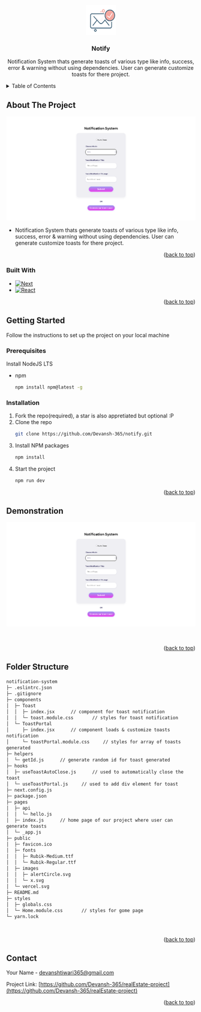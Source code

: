 <!-- PROJECT LOGO -->
<br />
<div align="center">
  <a href="https://github.com/Devansh-365/notify">
    <img src="./public/images/logo.png" alt="Logo" width="80" height="80">
  </a>

<h3 align="center">Notify</h3>

  <p align="center">
    Notification System thats generate toasts of various type like info, success, error & warning without using dependencies. User can generate customize toasts for there project.
    <br />
  </p>
</div>



<!-- TABLE OF CONTENTS -->
<details>
  <summary>Table of Contents</summary>
  <ol>
    <li>
      <a href="#about-the-project">About The Project</a>
      <ul>
        <li><a href="#built-with">Built With</a></li>
      </ul>
    </li>
    <li>
      <a href="#getting-started">Getting Started</a>
      <ul>
        <li><a href="#prerequisites">Prerequisites</a></li>
        <li><a href="#installation">Installation</a></li>
      </ul>
    </li>
    <li><a href="#demonstration">Demonstration</a></li>
    <li><a href="#folder-structure">Folder Structure</a></li>
    <li><a href="#contact">Contact</a></li>
  </ol>
</details>



<!-- ABOUT THE PROJECT -->
## About The Project

[![Product Name Screen Shot][product-screenshot]](https://example.com)

- Notification System thats generate toasts of various type like info, success, error & warning without using dependencies. User can generate customize toasts for there project.

<p align="right">(<a href="#readme-top">back to top</a>)</p>



### Built With

* [![Next][Next.js]][Next-url]
* [![React][React.js]][React-url]

<p align="right">(<a href="#readme-top">back to top</a>)</p>



<!-- GETTING STARTED -->
## Getting Started

Follow the instructions to set up the project on your local machine

### Prerequisites

Install NodeJS LTS

* npm
  ```sh
  npm install npm@latest -g
  ```

### Installation

1. Fork the repo(required), a star is also appretiated but optional :P
2. Clone the repo
   ```sh
   git clone https://github.com/Devansh-365/notify.git
   ```
3. Install NPM packages
   ```sh
   npm install
   ```
4. Start the project
   ```sh
   npm run dev
   ```

<p align="right">(<a href="#readme-top">back to top</a>)</p>



<!-- USAGE EXAMPLES -->
## Demonstration

![product-screenshot]



<br />

<p align="right">(<a href="#readme-top">back to top</a>)</p>



## Folder Structure

```
notification-system
├─ .eslintrc.json
├─ .gitignore
├─ components
│  ├─ Toast
│  │  ├─ index.jsx      // component for toast notification
│  │  └─ toast.module.css       // styles for toast notification   
│  └─ ToastPortal
│     ├─ index.jsx      // component loads & customize toasts notification
│     └─ toastPortal.module.css     // styles for array of toasts generated
├─ helpers
│  └─ getId.js      // generate random id for toast generated
├─ hooks
│  ├─ useToastAutoClose.js      // used to automatically close the toast
│  └─ useToastPortal.js     // used to add div element for toast
├─ next.config.js
├─ package.json
├─ pages
│  ├─ api
│  │  └─ hello.js
│  ├─ index.js      // home page of our project where user can generate toasts
│  └─ _app.js
├─ public
│  ├─ favicon.ico
│  ├─ fonts
│  │  ├─ Rubik-Medium.ttf
│  │  └─ Rubik-Regular.ttf
│  ├─ images
│  │  ├─ alertCircle.svg
│  │  └─ x.svg
│  └─ vercel.svg
├─ README.md
├─ styles
│  ├─ globals.css
│  └─ Home.module.css       // styles for gome page
└─ yarn.lock

```

<br />

<p align="right">(<a href="#readme-top">back to top</a>)</p>

<!-- CONTACT -->
## Contact

Your Name - devanshtiwari365@gmail.com

Project Link: [https://github.com/Devansh-365/realEstate-project](https://github.com/Devansh-365/realEstate-project)

<p align="right">(<a href="#readme-top">back to top</a>)</p>


<!-- MARKDOWN LINKS & IMAGES -->
<!-- https://www.markdownguide.org/basic-syntax/#reference-style-links -->

[product-screenshot]: ./public/images/screenshot.png
[product-screenshotii]: ./public/images/screenshotii.png
[product-screenshotiii]: ./public/images/screenshotiii.png
[Next.js]: https://img.shields.io/badge/next.js-000000?style=for-the-badge&logo=nextdotjs&logoColor=white
[Next-url]: https://nextjs.org/
[React.js]: https://img.shields.io/badge/React-20232A?style=for-the-badge&logo=react&logoColor=61DAFB
[React-url]: https://reactjs.org/